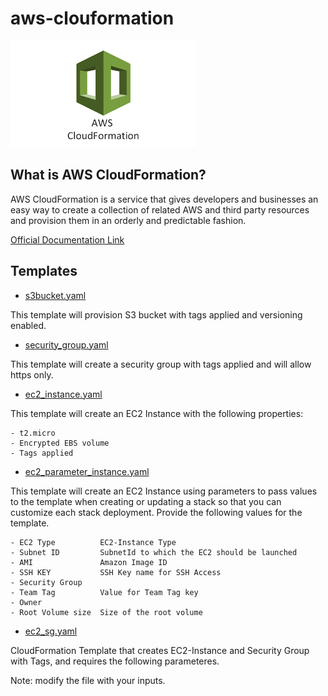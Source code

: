 # aws-clouformation

![Alt text](images/logo.png?raw=true "Title")


## What is AWS CloudFormation?

AWS CloudFormation is a service that gives developers and businesses an easy way to create a collection of related AWS and third party resources and provision them in an orderly and predictable fashion.


[Official Documentation Link](https://aws.amazon.com/cloudformation/#:~:text=AWS%20Cloud%E2%80%8BFormation&text=AWS%20CloudFormation%20allows%20you%20to,AWS%20and%20third%20party%20resources)

## Templates

* [s3bucket.yaml](s3bucket.yaml)

This template will provision S3 bucket with tags applied and versioning enabled.

* [security_group.yaml](security_group.yaml)

This template will create a security group with tags applied and will allow https only.

* [ec2_instance.yaml](ec2_instance.yaml)

This template will create an EC2 Instance with the following properties:  

    - t2.micro
    - Encrypted EBS volume
    - Tags applied

* [ec2_parameter_instance.yaml](ec2_parameter_instance.yaml)

This template will create an EC2 Instance using parameters to pass values to the template when creating or updating a stack so that you can customize each stack deployment. Provide the following values for the template.

    - EC2 Type          EC2-Instance Type
    - Subnet ID         SubnetId to which the EC2 should be launched
    - AMI               Amazon Image ID
    - SSH KEY           SSH Key name for SSH Access
    - Security Group
    - Team Tag          Value for Team Tag key
    - Owner             
    - Root Volume size  Size of the root volume

* [ec2_sg.yaml](ec2_sg.yaml)

CloudFormation Template that creates EC2-Instance and Security Group with Tags, and requires the following parameteres.

Note: modify the file with your inputs.



